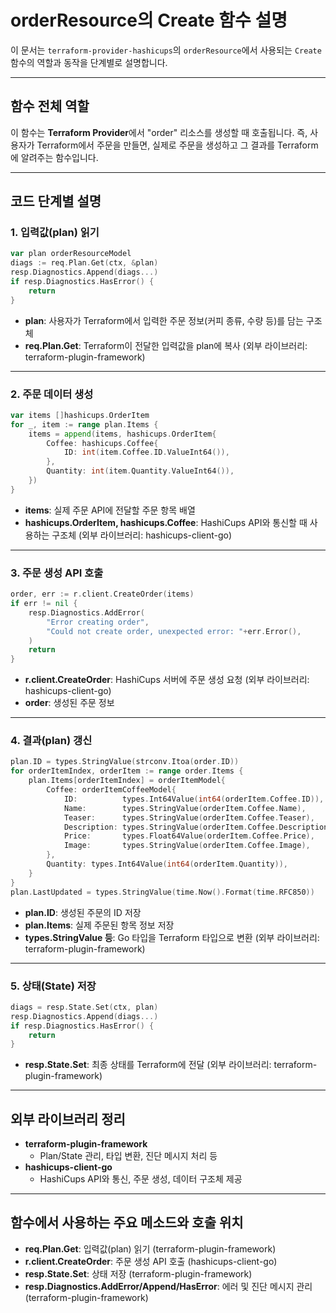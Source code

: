 # orderResource의 Create 함수 설명

이 문서는 `terraform-provider-hashicups`의 `orderResource`에서 사용되는 `Create` 함수의 역할과 동작을 단계별로 설명합니다.

---

## 함수 전체 역할

이 함수는 **Terraform Provider**에서 "order" 리소스를 생성할 때 호출됩니다. 
즉, 사용자가 Terraform에서 주문을 만들면, 실제로 주문을 생성하고 그 결과를 Terraform에 알려주는 함수입니다.

---

## 코드 단계별 설명

### 1. 입력값(plan) 읽기

```go
var plan orderResourceModel
diags := req.Plan.Get(ctx, &plan)
resp.Diagnostics.Append(diags...)
if resp.Diagnostics.HasError() {
    return
}
```
- **plan**: 사용자가 Terraform에서 입력한 주문 정보(커피 종류, 수량 등)를 담는 구조체
- **req.Plan.Get**: Terraform이 전달한 입력값을 plan에 복사 (외부 라이브러리: terraform-plugin-framework)

---

### 2. 주문 데이터 생성

```go
var items []hashicups.OrderItem
for _, item := range plan.Items {
    items = append(items, hashicups.OrderItem{
        Coffee: hashicups.Coffee{
            ID: int(item.Coffee.ID.ValueInt64()),
        },
        Quantity: int(item.Quantity.ValueInt64()),
    })
}
```
- **items**: 실제 주문 API에 전달할 주문 항목 배열
- **hashicups.OrderItem, hashicups.Coffee**: HashiCups API와 통신할 때 사용하는 구조체 (외부 라이브러리: hashicups-client-go)

---

### 3. 주문 생성 API 호출

```go
order, err := r.client.CreateOrder(items)
if err != nil {
    resp.Diagnostics.AddError(
        "Error creating order",
        "Could not create order, unexpected error: "+err.Error(),
    )
    return
}
```
- **r.client.CreateOrder**: HashiCups 서버에 주문 생성 요청 (외부 라이브러리: hashicups-client-go)
- **order**: 생성된 주문 정보

---

### 4. 결과(plan) 갱신

```go
plan.ID = types.StringValue(strconv.Itoa(order.ID))
for orderItemIndex, orderItem := range order.Items {
    plan.Items[orderItemIndex] = orderItemModel{
        Coffee: orderItemCoffeeModel{
            ID:          types.Int64Value(int64(orderItem.Coffee.ID)),
            Name:        types.StringValue(orderItem.Coffee.Name),
            Teaser:      types.StringValue(orderItem.Coffee.Teaser),
            Description: types.StringValue(orderItem.Coffee.Description),
            Price:       types.Float64Value(orderItem.Coffee.Price),
            Image:       types.StringValue(orderItem.Coffee.Image),
        },
        Quantity: types.Int64Value(int64(orderItem.Quantity)),
    }
}
plan.LastUpdated = types.StringValue(time.Now().Format(time.RFC850))
```
- **plan.ID**: 생성된 주문의 ID 저장
- **plan.Items**: 실제 주문된 항목 정보 저장
- **types.StringValue 등**: Go 타입을 Terraform 타입으로 변환 (외부 라이브러리: terraform-plugin-framework)

---

### 5. 상태(State) 저장

```go
diags = resp.State.Set(ctx, plan)
resp.Diagnostics.Append(diags...)
if resp.Diagnostics.HasError() {
    return
}
```
- **resp.State.Set**: 최종 상태를 Terraform에 전달 (외부 라이브러리: terraform-plugin-framework)

---

## 외부 라이브러리 정리

- **terraform-plugin-framework**  
  - Plan/State 관리, 타입 변환, 진단 메시지 처리 등
- **hashicups-client-go**  
  - HashiCups API와 통신, 주문 생성, 데이터 구조체 제공

---

## 함수에서 사용하는 주요 메소드와 호출 위치

- **req.Plan.Get**: 입력값(plan) 읽기 (terraform-plugin-framework)
- **r.client.CreateOrder**: 주문 생성 API 호출 (hashicups-client-go)
- **resp.State.Set**: 상태 저장 (terraform-plugin-framework)
- **resp.Diagnostics.AddError/Append/HasError**: 에러 및 진단 메시지 관리 (terraform-plugin-framework) 